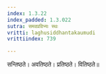 ```yaml
---
index: 1.3.22
index_padded: 1.3.022
sutra: समवप्रविभ्यः स्थः
vritti: laghusiddhantakaumudi
vrittiindex: 739

---
```

सन्तिष्ठते। अवतिष्ठते। प्रतिष्ठते। वितिष्ठते॥